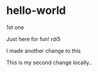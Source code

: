# hello-world
1st one

Just here for fun!
rdi5

I made another change to this


This is my second change locally..
